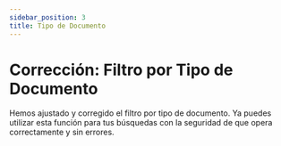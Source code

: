 ```yaml
---
sidebar_position: 3
title: Tipo de Documento
---
```


# Corrección: Filtro por Tipo de Documento

Hemos ajustado y corregido el filtro por tipo de documento. Ya puedes utilizar esta función para tus búsquedas con la seguridad de que opera correctamente y sin errores. 
 